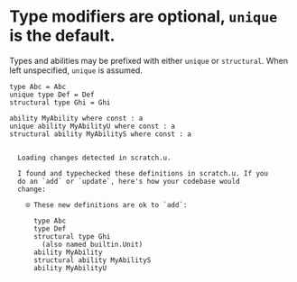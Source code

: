# Type modifiers are optional, `unique` is the default.

Types and abilities may be prefixed with either `unique` or `structural`. When left unspecified, `unique` is assumed.

``` unison
type Abc = Abc
unique type Def = Def
structural type Ghi = Ghi

ability MyAbility where const : a
unique ability MyAbilityU where const : a
structural ability MyAbilityS where const : a
```

``` ucm

  Loading changes detected in scratch.u.

  I found and typechecked these definitions in scratch.u. If you
  do an `add` or `update`, here's how your codebase would
  change:
  
    ⍟ These new definitions are ok to `add`:
    
      type Abc
      type Def
      structural type Ghi
        (also named builtin.Unit)
      ability MyAbility
      structural ability MyAbilityS
      ability MyAbilityU

```
